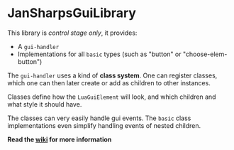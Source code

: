 # JanSharpsGuiLibrary
This library is _control stage only_, it provides:
* A ``gui-handler``
* Implementations for all ``basic`` types (such as "button" or "choose-elem-button")

The ``gui-handler`` uses a kind of **class system**. One can register classes, which one can then later create or
add as children to other instances.

Classes define how the ``LuaGuiElement`` will look, and which children and what style it should have.

The classes can very easily handle gui events. The ``basic`` class implementations even simplify handling events of nested children.

**Read the [wiki](https://github.com/JanSharp/JanSharpsGuiLibrary/wiki) for more information**
